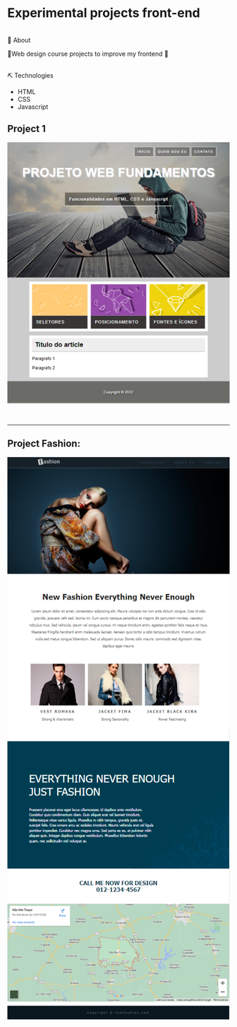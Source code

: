 # Experimental projects front-end


<br>
📕 About

<br>

🚀Web design course projects to improve my frontend 🚀

<br>
⛏ Technologies

<br>

- HTML
- CSS
- Javascript

<h2>Project 1</h2>

<img src="./projeto1-CSS/concluido.png" ></img>

<br>
<hr>

<h2>Project Fashion:</h2>

<img src="./projeto2-Fashion/concluidos/01.png" ></img>
<img style="margin-top:-20px;" src="./projeto2-Fashion/concluidos/02.png" ></img>